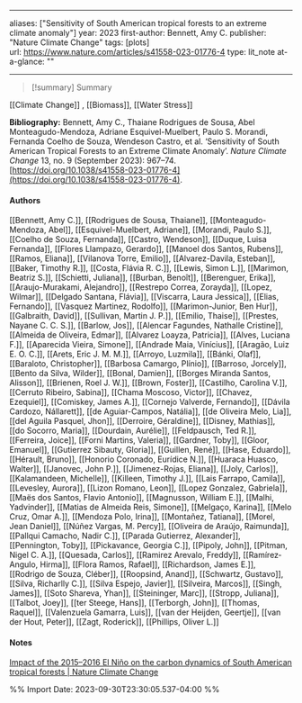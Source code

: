   
---
aliases: ["Sensitivity of South American tropical forests to an extreme climate anomaly"] 
year: 2023 
first-author: Bennett, Amy C.
publisher: "Nature Climate Change" 
tags:   [plots]   
url: https://www.nature.com/articles/s41558-023-01776-4 
type: lit_note
at-a-glance: ""

--- 

>[!summary] Summary
> 

[[Climate Change]] , [[Biomass]], [[Water Stress]]

**Bibliography:** Bennett, Amy C., Thaiane Rodrigues de Sousa, Abel Monteagudo-Mendoza, Adriane Esquivel-Muelbert, Paulo S. Morandi, Fernanda Coelho de Souza, Wendeson Castro, et al. ‘Sensitivity of South American Tropical Forests to an Extreme Climate Anomaly’. _Nature Climate Change_ 13, no. 9 (September 2023): 967–74. [https://doi.org/10.1038/s41558-023-01776-4](https://doi.org/10.1038/s41558-023-01776-4). 
#### Authors
[[Bennett, Amy C.]], [[Rodrigues de Sousa, Thaiane]], [[Monteagudo-Mendoza, Abel]], [[Esquivel-Muelbert, Adriane]], [[Morandi, Paulo S.]], [[Coelho de Souza, Fernanda]], [[Castro, Wendeson]], [[Duque, Luisa Fernanda]], [[Flores Llampazo, Gerardo]], [[Manoel dos Santos, Rubens]], [[Ramos, Eliana]], [[Vilanova Torre, Emilio]], [[Alvarez-Davila, Esteban]], [[Baker, Timothy R.]], [[Costa, Flávia R. C.]], [[Lewis, Simon L.]], [[Marimon, Beatriz S.]], [[Schietti, Juliana]], [[Burban, Benoît]], [[Berenguer, Erika]], [[Araujo-Murakami, Alejandro]], [[Restrepo Correa, Zorayda]], [[Lopez, Wilmar]], [[Delgado Santana, Flávia]], [[Viscarra, Laura Jessica]], [[Elias, Fernando]], [[Vasquez Martinez, Rodolfo]], [[Marimon-Junior, Ben Hur]], [[Galbraith, David]], [[Sullivan, Martin J. P.]], [[Emilio, Thaise]], [[Prestes, Nayane C. C. S.]], [[Barlow, Jos]], [[Alencar Fagundes, Nathalle Cristine]], [[Almeida de Oliveira, Edmar]], [[Alvarez Loayza, Patricia]], [[Alves, Luciana F.]], [[Aparecida Vieira, Simone]], [[Andrade Maia, Vinícius]], [[Aragão, Luiz E. O. C.]], [[Arets, Eric J. M. M.]], [[Arroyo, Luzmila]], [[Bánki, Olaf]], [[Baraloto, Christopher]], [[Barbosa Camargo, Plínio]], [[Barroso, Jorcely]], [[Bento da Silva, Wilder]], [[Bonal, Damien]], [[Borges Miranda Santos, Alisson]], [[Brienen, Roel J. W.]], [[Brown, Foster]], [[Castilho, Carolina V.]], [[Cerruto Ribeiro, Sabina]], [[Chama Moscoso, Victor]], [[Chavez, Ezequiel]], [[Comiskey, James A.]], [[Cornejo Valverde, Fernando]], [[Dávila Cardozo, Nállarett]], [[de Aguiar-Campos, Natália]], [[de Oliveira Melo, Lia]], [[del Aguila Pasquel, Jhon]], [[Derroire, Géraldine]], [[Disney, Mathias]], [[do Socorro, Maria]], [[Dourdain, Aurélie]], [[Feldpausch, Ted R.]], [[Ferreira, Joice]], [[Forni Martins, Valeria]], [[Gardner, Toby]], [[Gloor, Emanuel]], [[Gutierrez Sibauty, Gloria]], [[Guillen, René]], [[Hase, Eduardo]], [[Hérault, Bruno]], [[Honorio Coronado, Eurídice N.]], [[Huaraca Huasco, Walter]], [[Janovec, John P.]], [[Jimenez-Rojas, Eliana]], [[Joly, Carlos]], [[Kalamandeen, Michelle]], [[Killeen, Timothy J.]], [[Lais Farrapo, Camila]], [[Levesley, Aurora]], [[Lizon Romano, Leon]], [[Lopez Gonzalez, Gabriela]], [[Maës dos Santos, Flavio Antonio]], [[Magnusson, William E.]], [[Malhi, Yadvinder]], [[Matias de Almeida Reis, Simone]], [[Melgaço, Karina]], [[Melo Cruz, Omar A.]], [[Mendoza Polo, Irina]], [[Montañez, Tatiana]], [[Morel, Jean Daniel]], [[Núñez Vargas, M. Percy]], [[Oliveira de Araújo, Raimunda]], [[Pallqui Camacho, Nadir C.]], [[Parada Gutierrez, Alexander]], [[Pennington, Toby]], [[Pickavance, Georgia C.]], [[Pipoly, John]], [[Pitman, Nigel C. A.]], [[Quesada, Carlos]], [[Ramirez Arevalo, Freddy]], [[Ramírez‐Angulo, Hirma]], [[Flora Ramos, Rafael]], [[Richardson, James E.]], [[Rodrigo de Souza, Cléber]], [[Roopsind, Anand]], [[Schwartz, Gustavo]], [[Silva, Richarlly C.]], [[Silva Espejo, Javier]], [[Silveira, Marcos]], [[Singh, James]], [[Soto Shareva, Yhan]], [[Steininger, Marc]], [[Stropp, Juliana]], [[Talbot, Joey]], [[ter Steege, Hans]], [[Terborgh, John]], [[Thomas, Raquel]], [[Valenzuela Gamarra, Luis]], [[van der Heijden, Geertje]], [[van der Hout, Peter]], [[Zagt, Roderick]], [[Phillips, Oliver L.]]

#### Notes

[Impact of the 2015–2016 El Niño on the carbon dynamics of South American tropical forests | Nature Climate Change](https://www.nature.com/articles/s41558-023-01777-3)


%% Import Date: 2023-09-30T23:30:05.537-04:00 %%
